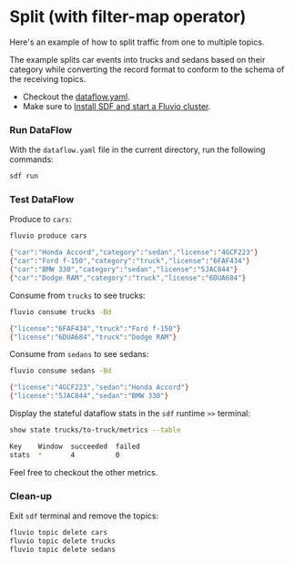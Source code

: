# Split (with filter-map operator)

Here's an example of how to split traffic from one to multiple topics.

The example splits car events into trucks and sedans based on their category while converting the record format to conform to the schema of the receiving topics.

* Checkout the [dataflow.yaml](./dataflow.yaml).
* Make sure to [Install SDF and start a Fluvio cluster].

### Run DataFlow

With the `dataflow.yaml` file in the current directory, run the following commands:

```bash
sdf run
```

### Test DataFlow

Produce to `cars`:

```bash
fluvio produce cars
```

```bash
{"car":"Honda Accord","category":"sedan","license":"4GCF223"}
{"car":"Ford f-150","category":"truck","license":"6FAF434"}
{"car":"BMW 330","category":"sedan","license":"5JAC844"}
{"car":"Dodge RAM","category":"truck","license":"6DUA684"}
```

Consume from `trucks` to see trucks:

```bash
fluvio consume trucks -Bd
```

```bash
{"license":"6FAF434","truck":"Ford f-150"}
{"license":"6DUA684","truck":"Dodge RAM"}
```

Consume from `sedans` to see sedans:

```bash
fluvio consume sedans -Bd
```

```bash
{"license":"4GCF223","sedan":"Honda Accord"}
{"license":"5JAC844","sedan":"BMW 330"}
```

Display the stateful dataflow stats in the `sdf` runtime `>>` terminal:

```bash
show state trucks/to-truck/metrics --table
```

```bash
Key    Window  succeeded  failed
stats  *       4          0
```

Feel free to checkout the other metrics.

### Clean-up

Exit `sdf` terminal and remove the topics:

```bash
fluvio topic delete cars
fluvio topic delete trucks
fluvio topic delete sedans
```

[Install SDF and start a Fluvio cluster]: /README.MD#prerequisites
